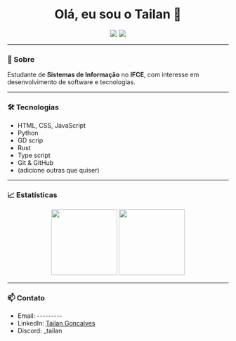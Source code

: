 <!-- Título com destaque -->
<h1 align="center">Olá, eu sou o Tailan 👋</h1>

<!-- Badges (opcional, mas deixa mais profissional) -->
<p align="center">
  <img src="https://img.shields.io/badge/Sistemas%20de%20Informa%C3%A7%C3%A3o-IFCE-blue" />
  <img src="https://img.shields.io/badge/Coding-%E2%9D%A4-red" />
</p>

---

### 🚀 Sobre
Estudante de **Sistemas de Informação** no **IFCE**, com interesse em desenvolvimento de software e tecnologias.

---

### 🛠️ Tecnologias
- HTML, CSS, JavaScript  
- Python
- GD scrip
- Rust
- Type script
- Git & GitHub  
- (adicione outras que quiser)

---

### 📈 Estatísticas
<div align="center">
  <img height="150em" src="https://github-readme-stats.vercel.app/api?username=seu-usuario&show_icons=true&theme=radical"/>
  <img height="150em" src="https://github-readme-stats.vercel.app/api/top-langs/?username=seu-usuario&layout=compact&theme=radical"/>
</div>

---

### 📫 Contato
- Email: ---------
- LinkedIn: [Tailan Goncalves]([https://linkedin.com/in/seunome](https://www.linkedin.com/in/tailan-gon%C3%A7alves-2372a5371/))  
- Discord: _tailan
